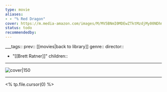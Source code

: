 ```yaml
---
type: movie
aliases:
- - "% Red Dragon"
cover: https://m.media-amazon.com/images/M/MV5BNmI0MDEwZTktMzdjMy00NDhmLWI2YjMtNGI4YjY0NDc3MDZkXkEyXkFqcGc@._V1_SX300.jpg
status: todo
recommendedby:
---
```

___tags:: prev:: [[movies|back to library]]
genre::
director:: 
  - "[[Brett Ratner]]"
children::
___
![cover|150](https://m.media-amazon.com/images/M/MV5BNmI0MDEwZTktMzdjMy00NDhmLWI2YjMtNGI4YjY0NDc3MDZkXkEyXkFqcGc@._V1_SX300.jpg)
___
<% tp.file.cursor(0) %>
